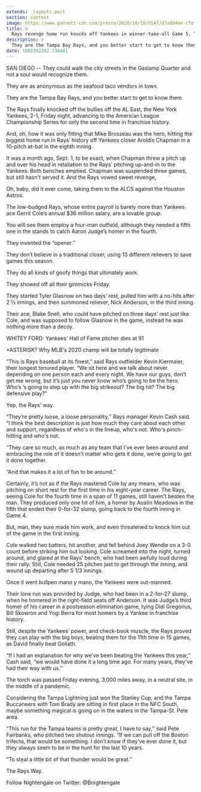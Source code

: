 ```yaml
--- 
extends: _layouts.post 
section: content 
image: https://www.gannett-cdn.com/presto/2020/10/10/USAT/d7a8d4ee-cfef-4764-9c38-636249090e4c-USATSI_15044409.jpg?crop=3915,2202,x0,y0&width=3200&height=1800&format=pjpg&auto=webp 
title: > 
  Rays revenge home run knocks off Yankees in winner-take-all Game 5, Tampa Bay returns to ALCS for first time since 2008 
description: > 
  They are the Tampa Bay Rays, and you better start to get to know them.And the Rays vowed sweet revenge,Oh, baby, did it ever come, taking them to the ALCS against the Houston Astros.We have our guys, don’t get me wrong, but it’s just you never know who’s going to be the hero.The Rays, seeing Cole for the fourth time in a span of 11 games, still haven’t beaten the man.“This run for the Tampa teams is pretty great, I have to say,’’ said Pete Fairbanks, who pitched two shutout innings. 
date: 1602302382.736441 
--- 
```

SAN DIEGO -- They could walk the city streets in the Gaslamp Quarter and not a soul would recognize them.

They are as anonymous as the seafood taco vendors in town.

They are the Tampa Bay Rays, and you better start to get to know them.

The Rays finally knocked off the bullies off the AL East, the New York Yankees, 2-1, Friday night, advancing to the American League Championship Series for only the second time in franchise history.

And, oh, how it was only fitting that Mike Brosseau was the hero, hitting the biggest home run in Rays’ history off Yankees closer Aroldis Chapman in a 10-pitch at-bat in the eighth inning.

It was a month ago, Sept. 1, to be exact, when Chapman threw a pitch up and over his head in retaliation to the Rays’ pitching up-and-in to the Yankees. Both benches emptied. Chapman was suspended three games, but still hasn't served it. And the Rays vowed sweet revenge,

Oh, baby, did it ever come, taking them to the ALCS against the Houston Astros.

The low-budged Rays, whose entire payroll is barely more than Yankees ace Gerrit Cole’s annual $36 million salary, are a lovable group.

You will see them employ a four-man outfield, although they needed a fifth one in the stands to catch Aaron Judge’s homer in the fourth.

They invented the “opener.’’

They don’t believe in a traditional closer, using 13 different relievers to save games this season.

They do all kinds of goofy things that ultimately work.

They showed off all their gimmicks Friday.

They started Tyler Glasnow on two days’ rest, pulled him with a no-hits after 2 ⅓ innings, and then summoned reliever, Nick Anderson, in the third inning.

Their ace, Blake Snell, who could have pitched on three days’ rest just like Cole, and was supposed to follow Glasnow in the game, instead he was nothing more than a decoy.

WHITEY FORD: Yankees' Hall of Fame pitcher dies at 91

*ASTERISK? Why MLB's 2020 champ will be totally legitimate

“This is Rays baseball at its finest,” said Rays outfielder Kevin Kiermaier, their longest tenured player. “We sit here and we talk about never depending on one person each and every night. We have our guys, don’t get me wrong, but it’s just you never know who’s going to be the hero. Who’s ’s going to step up with the big strikeout? The big hit? The big defensive play?"

Yep, the Rays’ way.

“They’re pretty loose, a loose personality,’’ Rays manager Kevin Cash said. “I think the best description is just how much they care about each other and support, regardless of who's in the lineup, who's not. Who's pinch-hitting and who's not.

“They care so much, as much as any team that I've ever been around and embracing the role of it doesn't matter who gets it done, we're going to get it done together.

“And that makes it a lot of fun to be around.’’

Certainly, it’s not as if the Rays mastered Cole by any means, who was pitching on short rest for the first time in his eight-year career. The Rays, seeing Cole for the fourth time in a span of 11 games, still haven’t beaten the man. They produced only one hit of him, a homer by Austin Meadows in the fifth that ended their 0-for-32 slump, going back to the fourth inning in Game 4.

But, man, they sure made him work, and even threatened to knock him out of the game in the first inning.

Cole walked two batters, hit another, and fell behind Joey Wendle on a 3-0 count before striking him out looking. Cole screamed into the night, turned around, and glared at the Rays’ bench, who had been awfully loud during their rally. Still, Cole needed 25 pitches just to get through the inning, and wound up departing after 5 1/3 innings.

Once it went bullpen mano y mano, the Yankees were out-manned.

Their lone run was provided by Judge, who had been in a 2-for-27 slump, when he homered in the right-field seats off Anderson. It was Judge’s third homer of his career in a postseason elimination game, tying Didi Gregorius, Bill Skowron and Yogi Berra for most homers by a Yankee in franchise history.

Still, despite the Yankees’ power, and check-book muscle, the Rays proved they can play with the big boys, beating them for the 11th time in 15 games, as David finally beat Goliath.

“If I had an explanation for why we’ve been beating the Yankees this year,’’ Cash said, “we would have done it a long time ago. For many years, they’ve had their way with us.’’

The torch was passed Friday evening, 3,000 miles away, in a neutral site, in the middle of a pandemic.

Considering the Tampa Lightning just won the Stanley Cup, and the Tampa Buccaneers with Tom Brady are sitting in first place in the NFC South, maybe something magical is going on in the waters in the Tampa-St. Pete area.

“This run for the Tampa teams is pretty great, I have to say,’’ said Pete Fairbanks, who pitched two shutout innings. “If we can pull off the Boston trifecta, that would be something. I don’t know if they’ve ever done it, but they always seem to be in the hunt for the last 10 years.

“To steal a little bit of that thunder would be great.’’

The Rays Way.

Follow Nightengale on Twitter: @Bnightengale